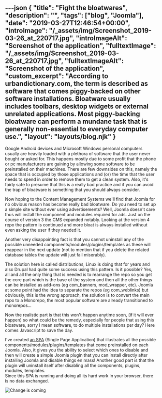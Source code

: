 ---json
{
  "title": "Fight the bloatwares",
  "description": "",
  "tags": ["blog", "Joomla"],
  "date": "2019-03-27T12:46:54+00:00",
  "introImage": "/_assets/img/Screenshot_2019-03-26_at_220717.jpg",
  "introImageAlt": "Screenshot of the application",
  "fulltextImage": "/_assets/img/Screenshot_2019-03-26_at_220717.jpg",
  "fulltextImageAlt": "Screenshot of the application",
  "custom_excerpt": "According to urbandictionary.com, the term is described as software that comes piggy-backed on other software installations. Bloatware usually includes toolbars, desktop widgets or external unrelated applications. Most piggy-backing bloatware can perform a mundane task that is generally non-essential to everyday computer use.",
  "layout": "layouts/blog.njk"
}
---
Google Android devices and Microsoft Windows personal computers usually are heavily loaded with a plethora of software that the user never bought or asked for. This happens mostly due to some profit that the phone or pc manufacturers are gaining by allowing some software to be preinstalled on their machines. There are few downsides on this, namely the space that is occupied by those applications and (or) the time that the user needs to spend in order to remove them to get a clean system. Also, it's fairly safe to presume that this is a really bad practice and if you can avoid the trap of bloatware is something that you should always consider.

Now hoping to the Content Management Systems we'll find that Joomla for no obvious reason has become really bad bloatware. Do you need to set up a simple site without ever using advertisements? Well, Joomla doesn't care thus will install the component and modules required for ads. Just on the course of version 3 the CMS expanded notably. Looking at the version 4 repo the pattern is continued and more bloat is always installed without even asking the user if they needed it.

Another very disappointing fact is that you cannot uninstall any of the possible unneeded components/modules/plugins/templates as these will reappear in the next update (not to mention that if you delete the related database tables the update will just fail miserably).

The solution here is called distributions, Linux is doing that for years and also Drupal had quite some success using this pattern. Is it possible? Yes, all and all the only thing that is needed is to rearrange the repo so you get the core part which is the base of the system and then all the other things can be installed as add-ons (eg com\_banners, mod\_wrapper, etc). Joomla at some point had the idea to separate the repos (eg com\_weblinks) but obviously, this is the wrong approach, the solution is to convert the main repo to a Monorepo, the most popular software are already transitioned to monorepos...

Now the realistic part is that this won't happen anytime soon, (if it will ever happen) so what could be the remedy, especially for people that using this bloatware, sorry I mean software, to do multiple installations per day? Here comes Javascript to save the day.

I've created [an SPA](https://dgrammatiko.github.io/on-a-diet/ "Open the removeFat application") (Single Page Application) that illustrates all the possible components/modules/plugins/templates that come preinstalled on each Joomla. Also, it gives you the ability to select which ones to disable and then will create a simple Joomla plugin that you can install directly after installing Joomla and disable things en mass! Another good part is that the plugin will uninstall itself after disabling all the components, plugins, modules, templates.  
Since this SPA is running and doing all its hard work in your browser, there is no data exchanged.
           
![Change is coming](/_assets/img/ross-findon-mG28olYFgHI-unsplash.jpg)
